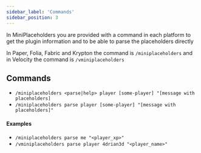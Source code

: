```yaml
---
sidebar_label: 'Commands'
sidebar_position: 3
---
```


In MiniPlaceholders you are provided with a command in each platform to get the plugin information and to be able to parse the placeholders directly

In Paper, Folia, Fabric and Krypton the command is `/miniplaceholders` and in Velocity the command is `/vminiplaceholders`

## Commands

- `/miniplaceholders <parse|help> player [some-player] "[message with placeholders]`
- `/miniplaceholders parse player [some-player] "[message with placeholders]"`

#### Examples

- `/miniplaceholders parse me "<player_xp>"`
- `/vminiplaceholders parse player 4drian3d "<player_name>"`